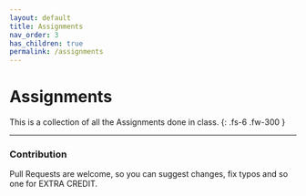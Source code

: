 ```yaml
---
layout: default
title: Assignments
nav_order: 3
has_children: true
permalink: /assignments
---
```


# Assignments

This is a collection of all the Assignments done in class.
{: .fs-6 .fw-300 }

---

### Contribution
Pull Requests are welcome, so you can suggest changes, fix typos and so one for EXTRA CREDIT.
